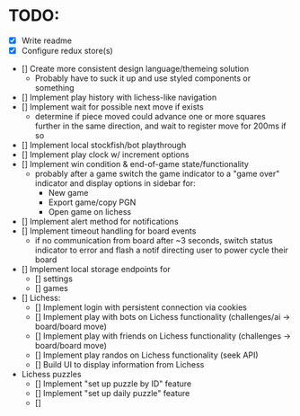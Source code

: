 # TODO:
* [x] Write readme
* [x] Configure redux store(s)
* [] Create more consistent design language/themeing solution
  * Probably have to suck it up and use styled components or something
* [] Implement play history with lichess-like navigation
* [] Implement wait for possible next move if exists
  * determine if piece moved could advance one or more squares further in the same direction, and wait to register move for 200ms if so
* [] Implement local stockfish/bot playthrough
* [] Implement play clock w/ increment options
* [] Implement win condition & end-of-game state/functionality
  * probably after a game switch the game indicator to a "game over" indicator and display options in sidebar for: 
    - New game
    - Export game/copy PGN
    - Open game on lichess
* [] Implement alert method for notifications
* [] Implement timeout handling for board events
  * if no communication from board after ~3 seconds, switch status indicator to error and flash a notif directing user to power cycle their board
* [] Implement local storage endpoints for
  * [] settings
  * [] games
* [] Lichess:
  * [] Implement login with persistent connection via cookies
  * [] Implement play with bots on Lichess functionality (challenges/ai -> board/board move)
  * [] Implement play with friends on Lichess functionality (challenges -> board/board move)
  * [] Implement play randos on Lichess functionality (seek API)
  * [] Build UI to display information from Lichess
* Lichess puzzles
  * [] Implement "set up puzzle by ID" feature
  * [] Implement "set up daily puzzle" feature
  * [] 